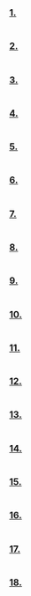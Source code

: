 ### [1.](../programs/chapter11/11.1.c)

```c

```

### [2.](../programs/chapter11/11.2.c)

```c

```

### [3.](../programs/chapter11/11.3.c)

```c

```

### [4.](../programs/chapter11/11.4.c)

```c

```

### [5.](../programs/chapter11/11.5.c)

```c

```

### [6.](../programs/chapter11/11.6.c)

```c

```

### [7.](../programs/chapter11/11.7.c)

```c

```

### [8.](../programs/chapter11/11.8.c)

```c

```

### [9.](../programs/chapter11/11.9.c)

```c

```

### [10.](../programs/chapter11/11.10.c)

```c

```

### [11.](../programs/chapter11/11.11.c)

```c

```

### [12.](../programs/chapter11/11.12.c)

```c

```

### [13.](../programs/chapter11/11.13.c)

```c

```

### [14.](../programs/chapter11/11.14.c)

```c

```

### [15.](../programs/chapter11/11.15.c)

```c

```

### [16.](../programs/chapter11/11.16.c)

```c

```

### [17.](../programs/chapter11/11.17.c)

```c

```

### [18.](../programs/chapter11/11.18.c)

```c

```


